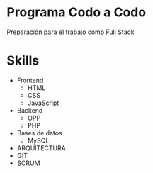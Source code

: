 # Programa Codo a Codo

Preparación para el trabajo como Full Stack

# Skills
- Frontend
    * HTML
    * CSS
    * JavaScript
- Backend
    * OPP
    * PHP
- Bases de datos
    * MySQL
- ARQUITECTURA
- GIT
- SCRUM
